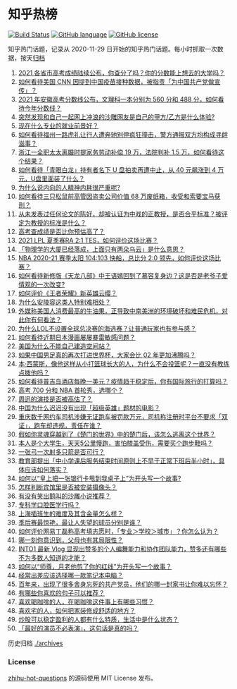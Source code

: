 # 知乎热榜
[![Build Status](https://github.com/ToWeLong/zhihu-hot-questions/workflows/CI/badge.svg)](https://github.com/ToWeLong/zhihu-hot-questions/actions)
[![GitHub language](https://img.shields.io/badge/language-golang-orange.svg)](https://golang.org/)
[![GitHub license](https://img.shields.io/github/license/ToWeLong/zhihu-hot-questions)](https://github.com/ToWeLong/zhihu-hot-questions/blob/main/LICENSE)

知乎热门话题，记录从 2020-11-29 日开始的知乎热门话题。每小时抓取一次数据，按天[归档](./archives)

<!-- BEGIN -->

1. [2021 各省市高考成绩陆续公布，你查分了吗？你的分数能上想去的大学吗？](https://www.zhihu.com/question/466693006)
1. [如何看待美国 CNN 因提到中国疫苗接种数据，被指责「为中国共产党做宣传」？](https://www.zhihu.com/question/466607392)
1. [2021 年安徽高考分数线公布，文理科一本分别为 560 分和 488 分，如何看待今年分数线？](https://www.zhihu.com/question/466691992)
1. [突然发现和自己一起网上冲浪的沙雕网友是自己的甲方/乙方是什么体验?](https://www.zhihu.com/question/465724596)
1. [现在什么专业的就业前景好？](https://www.zhihu.com/question/279049258)
1. [如何看待福州一路虎礼让行人遭奔驰别停疯狂撞击，警方通报双方均构成寻衅滋事？](https://www.zhihu.com/question/466514894)
1. [浙江一全职太太离婚时提家务劳动补偿 19 万，法院判补 1.5 万，如何看待这个结果？](https://www.zhihu.com/question/466573615)
1. [如何看待「青眼白龙」持有者名下 U 盘拍卖再遭中止，从 40 元飙涨到 4 万元，U盘里面装了什么？](https://www.zhihu.com/question/466587646)
1. [为什么说内向的人精神内耗很严重呢?](https://www.zhihu.com/question/438833344)
1. [如何看待三只松鼠前高管因盗卖公司价值 68 万废纸箱，收受和索要宝马获刑？](https://www.zhihu.com/question/466571103)
1. [从未发表过任何论文的陈好，却被认证为中戏的正教授，是否合乎标准？被评定为教授的标准是什么？](https://www.zhihu.com/question/466544935)
1. [高考查成绩是否比你预估高了？](https://www.zhihu.com/question/407531101)
1. [2021 LPL 夏季赛RA 2:1 TES，如何评价这场比赛？](https://www.zhihu.com/question/466591417)
1. [「物理学的大厦已经落成，上面只有两朵乌云」是什么意思？](https://www.zhihu.com/question/319790208)
1. [NBA 2020-21 赛季太阳 104:103 快船，总比分 2:0 领先，如何评价这场比赛？](https://www.zhihu.com/question/466683879)
1. [如何看待新修版《天龙八部》中王语嫣回到了慕容复身边？这是否是老爷子爱情观的一次改变?](https://www.zhihu.com/question/466375037)
1. [如何评价《王者荣耀》新英雄云缨？](https://www.zhihu.com/question/456762502)
1. [为什么安陵容这类人特别难相处？](https://www.zhihu.com/question/465876363)
1. [外媒称美国人消费最高的牛油果，正导致中南美洲的环境破坏和难民危机，对此你有何看法？](https://www.zhihu.com/question/466723204)
1. [为什么LOL不设置全球总决赛的海选赛？让普通玩家也有参与感？](https://www.zhihu.com/question/348029119)
1. [如何看待近期日本漫画屡屡暴雷敏感问题？](https://www.zhihu.com/question/465217223)
1. [美国为什么不能自己建造空间站？](https://www.zhihu.com/question/466163410)
1. [如果中国男足真的再次打进世界杯，大家会比 02 年更加沸腾吗？](https://www.zhihu.com/question/463752483)
1. [本·西蒙斯，像他这样从小打篮球长大的人，为什么不会投篮呢？一直没有教练点拨他吗？](https://www.zhihu.com/question/466334440)
1. [如何看待普吉岛酒店每晚一美元？疫情趋于稳定后，你有国际旅行的打算吗？](https://www.zhihu.com/question/465347798)
1. [高考 700 分和 NBA 首轮秀，选哪个？](https://www.zhihu.com/question/464138535)
1. [周迅的演技是否被高估了？](https://www.zhihu.com/question/296224065)
1. [中国为什么迟迟没有出现「超级英雄」题材的电影？](https://www.zhihu.com/question/55011793)
1. [重庆数千网约车司机涉嫌无证跑车被罚款万元，司机称注册时平台不要求「双证」，跑车却违规，责任在谁？](https://www.zhihu.com/question/466706473)
1. [假如你灵魂穿越到了《楚门的世界》中的楚门后，该怎么逃离这个世界？](https://www.zhihu.com/question/463821503)
1. [本人是个大学生，天天5公里慢跑，害怕膝盖受伤，需要买个跑步鞋吗？](https://www.zhihu.com/question/463950741)
1. [一张弓一次射多只箭是否可行？](https://www.zhihu.com/question/304821244)
1. [教育部提出「中小学课后服务结束时间原则上不早于正常下班后半小时」，具体应该如何落实？](https://www.zhihu.com/question/466568287)
1. [如何以“皇上把一张银行卡甩到我桌子上”为开头写一个故事?](https://www.zhihu.com/question/439189931)
1. [怎样判断宾馆里是否被安装摄像头？](https://www.zhihu.com/question/24929266)
1. [有没有笑出鹅叫的沙雕小说推荐？](https://www.zhihu.com/question/392561198)
1. [专科学口腔医学行吗？](https://www.zhihu.com/question/383445313)
1. [上海插班生的难度及其含金量怎么样？](https://www.zhihu.com/question/406103266)
1. [季后赛最惊艳，最让人失望的球员分别是谁？](https://www.zhihu.com/question/466186916)
1. [如何评价网易丁磊称高考填志愿时，「专业＞学校＞城市」？你怎么认为？](https://www.zhihu.com/question/466700024)
1. [哪一刻你意识到，父母也有其局限性？](https://www.zhihu.com/question/465553728)
1. [INTO1 最新 Vlog 显现出赞多的个人编舞能力和协作团队能力，赞多还有哪些不为多数人知道的才能？](https://www.zhihu.com/question/466380382)
1. [如何以“师尊，月老他剪了你的红线”为开头写一个故事？](https://www.zhihu.com/question/444729919)
1. [经常出差应该选择哪一款笔记本电脑？](https://www.zhihu.com/question/35504318)
1. [百年来，出现了很多舍身忘死的共产党员，他们的哪一封家书让你难以忘怀？](https://www.zhihu.com/question/460072405)
1. [有哪些你喜欢的句子可以推荐？](https://www.zhihu.com/question/458897891)
1. [喜欢喝咖啡的人，在喝咖啡这件事上有哪些习惯？](https://www.zhihu.com/question/463153685)
1. [喜欢宅的人，如何把家装修成舒适的地方？](https://www.zhihu.com/question/463153670)
1. [炒股可以稳定盈利的人都有什么特质，生活中是什么状态？](https://www.zhihu.com/question/463973365)
1. [「最好的演员不必表演」，这句话是真的吗？](https://www.zhihu.com/question/455428915)

<!-- END -->

历史归档 [./archives](./archives)


### License
[zhihu-hot-questions](https://github.com/towelong/zhihu-hot-questions) 的源码使用 MIT License 发布。